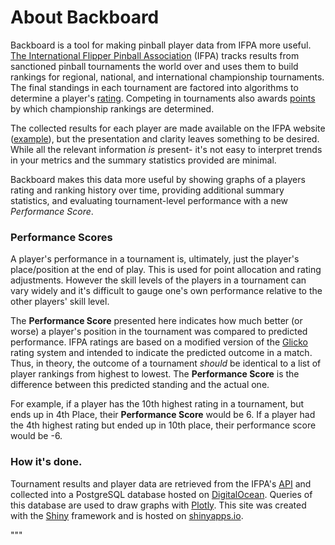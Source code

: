 About Backboard
===============

Backboard is a tool for making pinball player data from IFPA more useful. [The International Flipper Pinball Association](https://www.ifpapinball.com/) (IFPA) tracks results from sanctioned pinball tournaments the world over and uses them to build rankings for regional, national, and international championship tournaments. The final standings in each tournament are factored into algorithms to determine a player's [rating](https://www.ifpapinball.com/menu/ranking-info-2/#rating). Competing in tournaments also awards [points](https://www.ifpapinball.com/menu/ranking-info-2/#base) by which championship rankings are determined.

The collected results for each player are made available on the IFPA website ([example](https://www.ifpapinball.com/player.php?p=83361)), but the presentation and clarity leaves something to be desired. While all the relevant information _is_ present- it's not easy to interpret trends in your metrics and the summary statistics provided are minimal.

Backboard makes this data more useful by showing graphs of a players rating and ranking history over time, providing additional summary statistics, and evaluating tournament-level performance with a new _Performance Score_.

### Performance Scores

A player's performance in a tournament is, ultimately, just the player's place/position at the end of play. This is used for point allocation and rating adjustments. However the skill levels of the players in a tournament can vary widely and it's difficult to gauge one's own performance relative to the other players' skill level.

The **Performance Score** presented here indicates how much better (or worse) a player's position in the tournament was compared to predicted performance. IFPA ratings are based on a modified version of the [Glicko](https://en.wikipedia.org/wiki/Glicko_rating_system) rating system and intended to indicate the predicted outcome in a match. Thus, in theory, the outcome of a tournament _should_ be identical to a list of player rankings from highest to lowest. The **Performance Score** is the difference between this predicted standing and the actual one.

For example, if a player has the 10th highest rating in a tournament, but ends up in 4th Place, their **Performance Score** would be 6. If a player had the 4th highest rating but ended up in 10th place, their performance score would be -6.

### How it's done.

Tournament results and player data are retrieved from the IFPA's [API](https://www.ifpapinball.com/api/documentation/) and collected into a PostgreSQL database hosted on [DigitalOcean](https://www.digitalocean.com/). Queries of this database are used to draw graphs with [Plotly](https://plotly.com/python/). This site was created with the [Shiny](https://shiny.rstudio.com/py/) framework and is hosted on [shinyapps.io](https://www.shinyapps.io/).

"""
